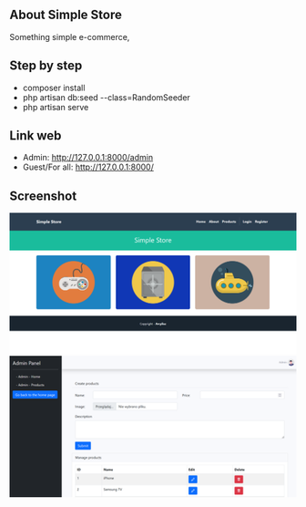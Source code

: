 ## About Simple Store
Something simple e-commerce,

## Step by step
- composer install
- php artisan db:seed --class=RandomSeeder 
- php artisan serve

## Link web
- Admin: http://127.0.0.1:8000/admin
- Guest/For all: http://127.0.0.1:8000/

## Screenshot
<p align="center">
<img src="https://github.com/olek1305/SimpleStore/blob/master/public/img/Menu.png" alt="Home">
<img src="https://github.com/olek1305/SimpleStore/blob/master/public/img/AdminPanel.png" alt="AdminPanel">

</p>
